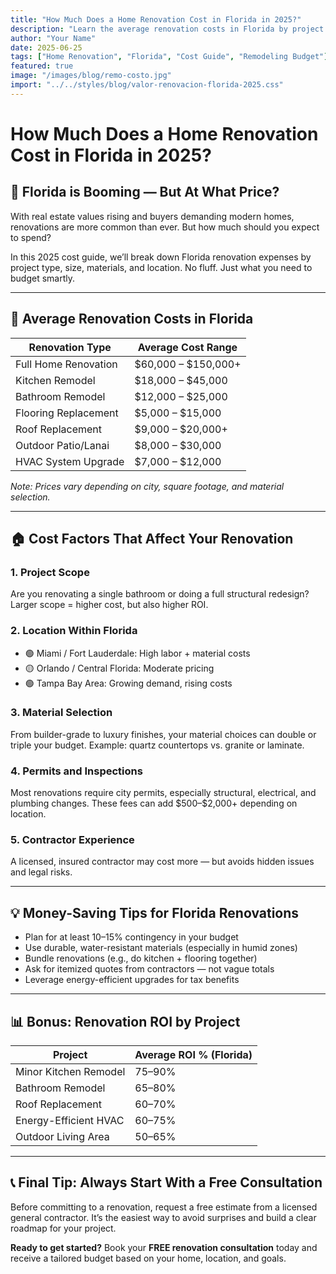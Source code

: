 ```yaml
---
title: "How Much Does a Home Renovation Cost in Florida in 2025?"
description: "Learn the average renovation costs in Florida by project type, region, and materials. Get a realistic budget before you start."
author: "Your Name"
date: 2025-06-25
tags: ["Home Renovation", "Florida", "Cost Guide", "Remodeling Budget"]
featured: true
image: "/images/blog/remo-costo.jpg"
import: "../../styles/blog/valor-renovacion-florida-2025.css"
---
```


<h1>How Much Does a Home Renovation Cost in Florida in 2025?</h1>

<h2>📍 Florida is Booming — But At What Price?</h2>
<p>With real estate values rising and buyers demanding modern homes, renovations are more common than ever. But how much should you expect to spend?</p>

<p>In this 2025 cost guide, we’ll break down Florida renovation expenses by project type, size, materials, and location. No fluff. Just what you need to budget smartly.</p>

---

<h2>💸 Average Renovation Costs in Florida</h2>

| Renovation Type        | Average Cost Range         |
|------------------------|----------------------------|
| Full Home Renovation   | $60,000 – $150,000+        |
| Kitchen Remodel        | $18,000 – $45,000          |
| Bathroom Remodel       | $12,000 – $25,000          |
| Flooring Replacement   | $5,000 – $15,000           |
| Roof Replacement       | $9,000 – $20,000+          |
| Outdoor Patio/Lanai    | $8,000 – $30,000           |
| HVAC System Upgrade    | $7,000 – $12,000           |

*Note: Prices vary depending on city, square footage, and material selection.*

---

<h2>🏠 Cost Factors That Affect Your Renovation</h2>

<h3>1. Project Scope</h3>
<p>Are you renovating a single bathroom or doing a full structural redesign? Larger scope = higher cost, but also higher ROI.</p>

<h3>2. Location Within Florida</h3>
<ul>
<li>🟢 Miami / Fort Lauderdale: High labor + material costs</li>
<li>🟡 Orlando / Central Florida: Moderate pricing</li>
<li>🟢 Tampa Bay Area: Growing demand, rising costs</li>
</ul>

<h3>3. Material Selection</h3>
<p>From builder-grade to luxury finishes, your material choices can double or triple your budget. Example: quartz countertops vs. granite or laminate.</p>

<h3>4. Permits and Inspections</h3>
<p>Most renovations require city permits, especially structural, electrical, and plumbing changes. These fees can add $500–$2,000+ depending on location.</p>

<h3>5. Contractor Experience</h3>
<p>A licensed, insured contractor may cost more — but avoids hidden issues and legal risks.</p>

---

<h2>💡 Money-Saving Tips for Florida Renovations</h2>

- Plan for at least 10–15% contingency in your budget
- Use durable, water-resistant materials (especially in humid zones)
- Bundle renovations (e.g., do kitchen + flooring together)
- Ask for itemized quotes from contractors — not vague totals
- Leverage energy-efficient upgrades for tax benefits

---

<h2>📊 Bonus: Renovation ROI by Project</h2>

| Project                 | Average ROI % (Florida) |
|------------------------|--------------------------|
| Minor Kitchen Remodel  | 75–90%                   |
| Bathroom Remodel       | 65–80%                   |
| Roof Replacement       | 60–70%                   |
| Energy-Efficient HVAC  | 60–75%                   |
| Outdoor Living Area    | 50–65%                   |

---

<h2>📞 Final Tip: Always Start With a Free Consultation</h2>
<p>Before committing to a renovation, request a free estimate from a licensed general contractor. It’s the easiest way to avoid surprises and build a clear roadmap for your project.</p>

<p><strong>Ready to get started?</strong> Book your <strong>FREE renovation consultation</strong> today and receive a tailored budget based on your home, location, and goals.</p>


